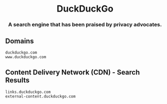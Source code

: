 <h1 align="center">DuckDuckGo</h1>
<h3 align="center">A search engine that has been praised by privacy advocates.</h3>

## Domains

```
duckduckgo.com
www.duckduckgo.com
```

## Content Delivery Network (CDN) - Search Results

```
links.duckduckgo.com
external-content.duckduckgo.com
```
